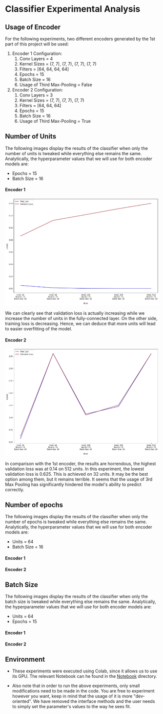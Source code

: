 # Classifier Experimental Analysis

## Usage of Encoder
For the following experiments, two different encoders generated by the 1st part of this project will be used:
1. Encoder 1 Configuration:
    1. Conv Layers = 4
    2. Kernel Sizes = (7, 7), (7, 7), (7, 7), (7, 7)
    3. Filters = [64, 64, 64, 64]
    4. Epochs = 15
    5. Batch Size = 16
    6. Usage of Third Max-Pooling = False
2. Encoder 2 Configuration:
    1. Conv Layers = 3
    2. Kernel Sizes = (7, 7), (7, 7), (7, 7)
    3. Filters = [64, 64, 64]
    4. Epochs = 15
    5. Batch Size = 16
    6. Usage of Third Max-Pooling = True
  
  
## Number of Units
The following images display the results of the classifier when only the number of units is tweaked while everything else remains the same.
Analytically, the hyperparameter values that we will use for both encoder models are: 
- Epochs = 15
- Batch Size = 16

#### Encoder 1

![image](./images/classifier_units_1.png)

We can clearly see that validation loss is actually increasing while we increase the number of units in the fully-connected layer. On the other side, training loss is decreasing. Hence, we can deduce that more units will lead to easier overfitting of the model.

#### Encoder 2

![image](./images/classifier_units_2.png)

In comparison with the 1st encoder, the results are horrendous, the highest validation loss was at 0.14 on 512 units. In this experiment, the lowest validation loss is 0.625. This is achieved on 32 units. It may be the best option among them, but it remains terrible. It seems that the usage of 3rd Max Pooling has significantly hindered the model's ability to predict correctly.

## Number of epochs
The following images display the results of the classifier when only the number of epochs is tweaked while everything else remains the same.
Analytically, the hyperparameter values that we will use for both encoder models are: 
- Units = 64
- Batch Size = 16

#### Encoder 1



#### Encoder 2



## Batch Size
The following images display the results of the classifier when only the batch size is tweaked while everything else remains the same.
Analytically, the hyperparameter values that we will use for both encoder models are: 
- Units = 64
- Epochs = 15

#### Encoder 1



#### Encoder 2



## Environment
- These experiments were executed using Colab, since it allows us to use its GPU. The relevant Notebook can he found in the [Notebook](../Notebook) directory.

- Also note that in order to run the above experiments, only small modifications need to be made in the code. You are free to experiment however you want, keep in mind that the usage of it is more "dev-oriented". We have removed the interface methods and the user needs to simply set the parameter's values to the way he sees fit.
